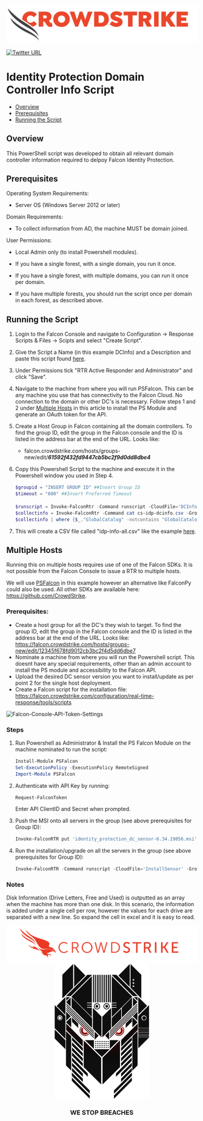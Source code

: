 ![CrowdStrike FalconIDP](https://raw.githubusercontent.com/CrowdStrike/falconpy/main/docs/asset/cs-logo.png)

[![Twitter URL](https://img.shields.io/twitter/url?label=Follow%20%40CrowdStrike&style=social&url=https%3A%2F%2Ftwitter.com%2FCrowdStrike)](https://twitter.com/CrowdStrike)<br/>

# Identity Protection Domain Controller Info Script


+ [Overview](#overview)
+ [Prerequisites](#prerequisites)
+ [Running the Script](#running-the-script)

## Overview
This PowerShell script was developed to obtain all relevant domain controller information required to delpoy Falcon Identity Protection.

## Prerequisites
Operating System Requirements:
* Server OS (Windows Server 2012 or later)

Domain Requirements:
* To collect information from AD, the machine MUST be domain joined. 

User Permissions:
* Local Admin only (to install Powershell modules). 

* If you have a single forest, with a single domain, you run it once.
* If you have a single forest, with multiple domains, you can run it once per domain.
* If you have multiple forests, you should run the script once per domain in each forest, as described above.

## Running the Script
1. Login to the Falcon Console and navigate to Configuration → Response Scripts & Files → Scipts and select "Create Script". 
2. Give the Script a Name (in this example DCInfo) and a Description and paste this script found [here](./CS-DCInfo.ps1).
3. Under Permissions tick "RTR Active Responder and Administrator" and click "Save".
4. Navigate to the machine from where you will run PSFalcon. This can be any machine you use that has connectivity to the Falcon Cloud. No connection to the domain or other DC's is necessary. Follow steps 1 and 2 under [Multiple Hosts](#multiple-hosts) in this article to install the PS Module and generate an OAuth token for the API. 
5. Create a Host Group in Falcon containing all the domain controllers. To find the group ID, edit the group in the Falcon console and the ID is listed in the address bar at the end of the URL. Looks like: 
    * falcon.crowdstrike.com/hosts/groups-new/edit/***61592f432fd9447cb5bc2f9d0dd8dbe4***

6. Copy this Powershell Script to the machine and execute it in the Powershell window you used in Step 4. 
    ```powershell
    $groupid = "INSERT GROUP ID" ##Insert Group ID
    $timeout = "600" ##Insert Preferred Timeout
    
    $runscript = Invoke-FalconRtr -Command runscript -CloudFile='DCInfo' -GroupId $groupid -Timeout $timeout
    $collectinfo = Invoke-FalconRtr -Command cat cs-idp-dcinfo.csv -GroupId $groupid -Timeout $timeout | Select-Object -ExpandProperty stdout | convertfrom-csv
    $collectinfo | where {$_."GlobalCatalog" -notcontains "GlobalCatalog"} | Export-Csv -NoTypeInformation cs-idp-dcinfo-all.csv
    ```
7. This will create a CSV file called "idp-info-all.csv" like the example [here](./cs-idp-dcinfo-all.csv).

## Multiple Hosts
Running this on multiple hosts requires use of one of the Falcon SDKs. It is not possible from the Falcon Console to issue a RTR to multiple hosts. 

We will use [PSFalcon](https://github.com/CrowdStrike/psfalcon) in this example however an alternative like FalconPy could also be used. All other SDKs are available here: https://github.com/CrowdStrike.

### Prerequisites:

* Create a host group for all the DC's they wish to target. To find the group ID, edit the group in the Falcon console and the ID is listed in the address bar at the end of the URL. Looks like: 
https://falcon.crowdstrike.com/hosts/groups-new/edit/12345f678fd9012cb3bc2f4d5dd6dbe7
* Nominate a machine from where you will run the Powershell script. This doesnt have any special requirements, other than an admin account to install the PS module and accessibility to the Falcon API. 
* Upload the desired DC sensor version you want to install/update as per point 2 for the single host deployment. 
* Create a Falcon script for the installation file: https://falcon.crowdstrike.com/configuration/real-time-response/tools/scripts

![Falcon-Console-API-Token-Settings](https://github.com/CrowdStrike/Identity-Protection/assets/94929838/e9ba9c58-ce14-449e-a407-325d32c09e19)

### Steps
1. Run Powershell as Administrator & Install the PS Falcon Module on the machine nominated to run the script:
   ```powershell
   Install-Module PSFalcon
   Set-ExecutionPolicy -ExecutionPolicy RemoteSigned
   Import-Module PSFalcon
   ```

3. Authenticate with API Key by running:
   ```powershell
   Request-FalconToken
   ```
   Enter API ClientID and Secret when prompted. 

3. Push the MSI onto all servers in the group (see above prerequisites for Group ID):
   ```powershell
   Invoke-FalconRTR put 'identity_protection_dc_sensor-6.34.19056.msi' -GroupId <<GroupID>> -Timeout 600 -QueueOffline $true
   ```

4. Run the installation/upgrade on all the servers in the group (see above prerequisites for Group ID):
   ```powershell
   Invoke-FalconRTR -Command runscript -CloudFile='InstallSensor' -GroupId <<GroupID>> -Timeout 600 -QueueOffline $true
   ```

### Notes

Disk Information (Drive Letters, Free and Used) is outputted as an array when the machine has more than one disk. In this scenario, the information is added under a single cell per row, however the values for each drive are separated with a new line. So expand the cell in excel and it is easy to read.

<p align="center"><img src="https://raw.githubusercontent.com/CrowdStrike/falconpy/main/docs/asset/cs-logo-footer.png"><BR/><img width="250px" src="https://raw.githubusercontent.com/CrowdStrike/falconpy/main/docs/asset/adversary-red-eyes.png"></P>
<h3><P align="center">WE STOP BREACHES</P></h3>
